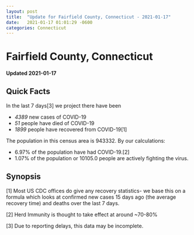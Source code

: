 ```yaml
---
layout: post
title:  "Update for Fairfield County, Connecticut - 2021-01-17"
date:   2021-01-17 01:01:29 -0600
categories: Connecticut
---
```


# Fairfield County, Connecticut
#### Updated 2021-01-17

## Quick Facts

In the last 7 days[3] we project there have been
- *4389* new cases of COVID-19
- *51* people have died of COVID-19
- *1899* people have recovered from COVID-19[1]

The population in this census area is 943332. By our calculations:
- 6.97% of the population have had COVID-19.[2]
- 1.07% of the population or 10105.0 people are actively fighting the virus.

## Synopsis




[1] Most US CDC offices do give any recovery statistics- we base this on a formula which looks at confirmed new cases
15 days ago (the average recovery time) and deaths over the last 7 days.

[2] Herd Immunity is thought to take effect at around ~70-80%

[3] Due to reporting delays, this data may be incomplete.
 
    